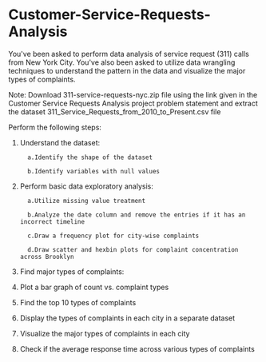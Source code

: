 # Customer-Service-Requests-Analysis

You've been asked to perform data analysis of service request (311) calls from New York City. You've also been asked to utilize data wrangling techniques to understand the pattern in the data and visualize the major types of complaints. 

Note: Download 311-service-requests-nyc.zip file using the link given in the Customer Service Requests Analysis project problem statement and extract the dataset 311_Service_Requests_from_2010_to_Present.csv file 

Perform the following steps: 

1. Understand the dataset: 

         a.Identify the shape of the dataset 

         b.Identify variables with null values 

2. Perform basic data exploratory analysis: 

         a.Utilize missing value treatment 

         b.Analyze the date column and remove the entries if it has an incorrect timeline 

         c.Draw a frequency plot for city-wise complaints 

         d.Draw scatter and hexbin plots for complaint concentration across Brooklyn 

3. Find major types of complaints: 

4. Plot a bar graph of count vs. complaint types 
 
5. Find the top 10 types of complaints 

6. Display the types of complaints in each city in a separate dataset 

7. Visualize the major types of complaints in each city 

8. Check if the average response time across various types of complaints
